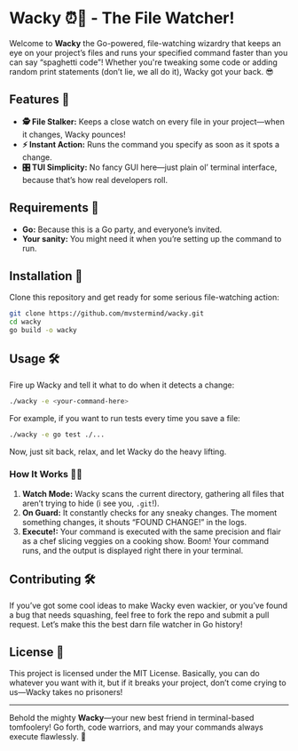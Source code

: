# **Wacky** ⏰📂 - The File Watcher!

Welcome to **Wacky** the Go-powered, file-watching wizardry that keeps an eye on your project’s files and runs your specified command faster than you can say “spaghetti code”! Whether you're tweaking some code or adding random print statements (don’t lie, we all do it), Wacky got your back. 😎

## **Features** 🎉

- **🕵️ File Stalker:** Keeps a close watch on every file in your project—when it changes, Wacky pounces!
- **⚡ Instant Action:** Runs the command you specify as soon as it spots a change.
- **🎛️ TUI Simplicity:** No fancy GUI here—just plain ol’ terminal interface, because that’s how real developers roll.

## **Requirements** 💼

- **Go:** Because this is a Go party, and everyone’s invited.
- **Your sanity:** You might need it when you’re setting up the command to run.

## **Installation** 🚀

Clone this repository and get ready for some serious file-watching action:

```bash
git clone https://github.com/mvstermind/wacky.git
cd wacky
go build -o wacky
```

## **Usage** 🛠️

Fire up Wacky and tell it what to do when it detects a change:

```bash
./wacky -e <your-command-here>
```

For example, if you want to run tests every time you save a file:

```bash
./wacky -e go test ./...
```

Now, just sit back, relax, and let Wacky do the heavy lifting.

### **How It Works** 🧙‍♂️

1. **Watch Mode:** Wacky scans the current directory, gathering all files that aren’t trying to hide (i see you, `.git`!).
2. **On Guard:** It constantly checks for any sneaky changes. The moment something changes, it shouts “FOUND CHANGE!” in the logs.
3. **Execute!:** Your command is executed with the same precision and flair as a chef slicing veggies on a cooking show. Boom! Your command runs, and the output is displayed right there in your terminal.

## **Contributing** 🛠️

If you’ve got some cool ideas to make Wacky even wackier, or you’ve found a bug that needs squashing, feel free to fork the repo and submit a pull request. Let’s make this the best darn file watcher in Go history!

## **License** 📜

This project is licensed under the MIT License. Basically, you can do whatever you want with it, but if it breaks your project, don’t come crying to us—Wacky takes no prisoners!

---

Behold the mighty **Wacky**—your new best friend in terminal-based tomfoolery! Go forth, code warriors, and may your commands always execute flawlessly. 🚀



